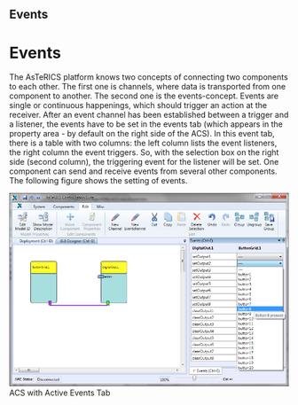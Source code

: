 ##

## Events

# Events

The AsTeRICS platform knows two concepts of connecting two components to each other. The first one is channels, where data is transported from one component to another. The second one is the events-concept. Events are single or continuous happenings, which should trigger an action at the receiver. After an event channel has been established between a trigger and a listener, the events have to be set in the events tab (which appears in the property area - by default on the right side of the ACS). In this event tab, there is a table with two columns: the left column lists the event listeners, the right column the event triggers. So, with the selection box on the right side (second column), the triggering event for the listener will be set. One component can send and receive events from several other components. The following figure shows the setting of events.

![Screenshot: ACS with Active Events Tab](./img/ACS_with_Active_Events_Tab.png "Screenshot: ACS with Active Events Tab")  
ACS with Active Events Tab
